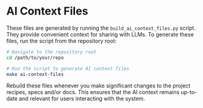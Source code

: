 # AI Context Files

These files are generated by running the `build_ai_context_files.py` script. They provide convenient context for sharing with LLMs. To generate these files, run the script from the repository root:

```bash
# Navigate to the repository root
cd /path/to/your/repo

# Run the script to generate AI context files
make ai-context-files
```

Rebuild these files whenever you make significant changes to the project recipes, specs and/or docs. This ensures that the AI context remains up-to-date and relevant for users interacting with the system.
